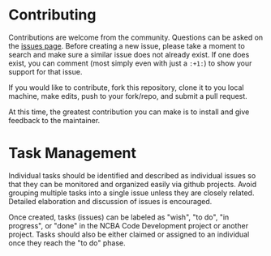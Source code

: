 Contributing
============

Contributions are welcome from the community. Questions can be asked on the
[issues page][1]. Before creating a new issue, please take a moment to search
and make sure a similar issue does not already exist. If one does exist, you
can comment (most simply even with just a `:+1:`) to show your support for that
issue.

If you would like to contribute, fork this repository, clone it to you local
machine, make edits, push to your fork/repo, and submit a pull request.

At this time, the greatest contribution you can make is to install and
give feedback to the maintainer.


[1]: https://https://github.com/nmtarr/NCBA/issues


Task Management
==================

Individual tasks should be identified and described as individual issues so that they can be monitored and organized easily via github projects.  Avoid grouping multiple tasks into a single issue unless they are closely related.  Detailed elaboration and discussion of issues is encouraged.  

Once created, tasks (issues) can be labeled as "wish", "to do", "in progress", or "done" in the NCBA Code Development project or another project.  Tasks should also be either claimed or assigned to an individual once they reach the "to do" phase.
